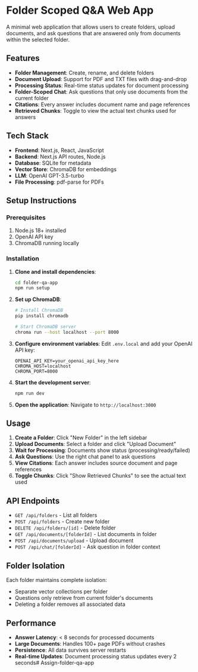 # Folder Scoped Q&A Web App

A minimal web application that allows users to create folders, upload documents, and ask questions that are answered only from documents within the selected folder.

## Features

- **Folder Management**: Create, rename, and delete folders
- **Document Upload**: Support for PDF and TXT files with drag-and-drop
- **Processing Status**: Real-time status updates for document processing
- **Folder-Scoped Chat**: Ask questions that only use documents from the current folder
- **Citations**: Every answer includes document name and page references
- **Retrieved Chunks**: Toggle to view the actual text chunks used for answers

## Tech Stack

- **Frontend**: Next.js, React, JavaScript
- **Backend**: Next.js API routes, Node.js
- **Database**: SQLite for metadata
- **Vector Store**: ChromaDB for embeddings
- **LLM**: OpenAI GPT-3.5-turbo
- **File Processing**: pdf-parse for PDFs

## Setup Instructions

### Prerequisites

1. Node.js 18+ installed
2. OpenAI API key
3. ChromaDB running locally

### Installation

1. **Clone and install dependencies**:
   ```bash
   cd folder-qa-app
   npm run setup
   ```

2. **Set up ChromaDB**:
   ```bash
   # Install ChromaDB
   pip install chromadb
   
   # Start ChromaDB server
   chroma run --host localhost --port 8000
   ```

3. **Configure environment variables**:
   Edit `.env.local` and add your OpenAI API key:
   ```
   OPENAI_API_KEY=your_openai_api_key_here
   CHROMA_HOST=localhost
   CHROMA_PORT=8000
   ```

4. **Start the development server**:
   ```bash
   npm run dev
   ```

5. **Open the application**:
   Navigate to `http://localhost:3000`

## Usage

1. **Create a Folder**: Click "New Folder" in the left sidebar
2. **Upload Documents**: Select a folder and click "Upload Document"
3. **Wait for Processing**: Documents show status (processing/ready/failed)
4. **Ask Questions**: Use the right chat panel to ask questions
5. **View Citations**: Each answer includes source document and page references
6. **Toggle Chunks**: Click "Show Retrieved Chunks" to see the actual text used

## API Endpoints

- `GET /api/folders` - List all folders
- `POST /api/folders` - Create new folder
- `DELETE /api/folders/[id]` - Delete folder
- `GET /api/documents/[folderId]` - List documents in folder
- `POST /api/documents/upload` - Upload document
- `POST /api/chat/[folderId]` - Ask question in folder context

## Folder Isolation

Each folder maintains complete isolation:
- Separate vector collections per folder
- Questions only retrieve from current folder's documents
- Deleting a folder removes all associated data

## Performance

- **Answer Latency**: < 8 seconds for processed documents
- **Large Documents**: Handles 100+ page PDFs without crashes
- **Persistence**: All data survives server restarts
- **Real-time Updates**: Document processing status updates every 2 seconds#   A s s i g n - f o l d e r - q a - a p p  
 